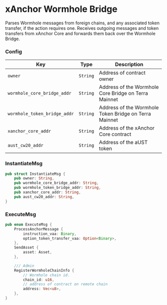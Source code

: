 # xAnchor Wormhole Bridge



Parses Wormhole messages from foreign chains, and any associated token transfer, if the action requires one. Receives outgoing messages and token transfers from xAnchor Core and forwards them back over the Wormhole Bridge.

### Config

| Key                          | Type     | Description                                           |
| ---------------------------- | -------- | ----------------------------------------------------- |
| `owner`                      | `String` | Address of contract owner                             |
| `wormhole_core_bridge_addr`  | `String` | Address of the Wormhole Core Bridge on Terra Mainnet  |
| `wormhole_token_bridge_addr` | `String` | Address of the Wormhole Token Bridge on Terra Mainnet |
| `xanchor_core_addr`          | `String` | Address of the xAnchor Core contract                  |
| `aust_cw20_addr`             | `String` | Address of the aUST token                             |

### InstantiateMsg

```rust
pub struct InstantiateMsg {
    pub owner: String,
    pub wormhole_core_bridge_addr: String,
    pub wormhole_token_bridge_addr: String,
    pub xanchor_core_addr: String,
    pub aust_cw20_addr: String,
}
```

### ExecuteMsg

```rust
pub enum ExecuteMsg {
    ProcessAnchorMessage {
        instruction_vaa: Binary,
        option_token_transfer_vaa: Option<Binary>,
    },
    SendAsset {
        asset: Asset,
    },

    /// Admin
    RegisterWormholeChainInfo {
        // Wormhole chain id.
        chain_id: u16,
        // address of contract on remote chain
        address: Vec<u8>,
    },
}
```
